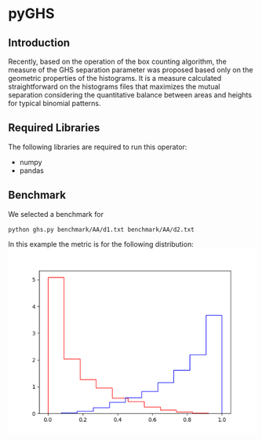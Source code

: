 # pyGHS

## Introduction
Recently, based on the operation of the box counting algorithm, the measure of the GHS separation parameter was proposed based only on the geometric properties of the histograms.
It is a measure calculated straightforward on the histograms files that maximizes the mutual separation considering the quantitative balance between areas and heights for typical binomial patterns.

## Required Libraries
The following libraries are required to run this operator:

* numpy
* pandas

## Benchmark
We selected a benchmark for 
```
python ghs.py benchmark/AA/d1.txt benchmark/AA/d2.txt
```
In this example the metric is for the following distribution:
![Benchmark](benchmark/AA/distribution.png)

